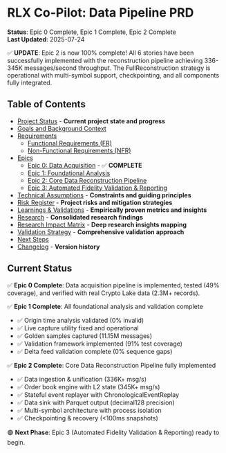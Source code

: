 # RLX Co-Pilot: Data Pipeline PRD

**Status**: Epic 0 Complete, Epic 1 Complete, Epic 2 Complete  
**Last Updated**: 2025-07-24

✅ **UPDATE**: Epic 2 is now 100% complete! All 6 stories have been successfully implemented with the reconstruction pipeline achieving 336-345K messages/second throughput. The FullReconstruction strategy is operational with multi-symbol support, checkpointing, and all components fully integrated.

## Table of Contents

- [Project Status](./project-status.md) - **Current project state and progress**
- [Goals and Background Context](./goals-and-background-context.md)
- [Requirements](./requirements.md)
  - [Functional Requirements (FR)](./requirements.md#functional-requirements-fr)
  - [Non-Functional Requirements (NFR)](./requirements.md#non-functional-requirements-nfr)
- [Epics](./epics.md)
  - [Epic 0: Data Acquisition](./epics.md#epic-0-data-acquisition) - ✅ **COMPLETE**
  - [Epic 1: Foundational Analysis](./epics.md#epic-1-foundational-analysis)
  - [Epic 2: Core Data Reconstruction Pipeline](./epics.md#epic-2-core-data-reconstruction-pipeline)
  - [Epic 3: Automated Fidelity Validation & Reporting](./epics.md#epic-3-automated-fidelity-validation-reporting)
- [Technical Assumptions](./technical-assumptions.md) - **Constraints and guiding principles**
- [Risk Register](./risk-register.md) - **Project risks and mitigation strategies**
- [Learnings & Validations](./learnings-and-validations.md) - **Empirically proven metrics and insights**
- [Research](./research/initial-research.md) - **Consolidated research findings**
- [Research Impact Matrix](./research-impact-matrix.md) - **Deep research insights mapping**
- [Validation Strategy](./validation-strategy.md) - **Comprehensive validation approach**
- [Next Steps](./next-steps.md)
- [Changelog](./changelog.md) - **Version history**

## Current Status

✅ **Epic 0 Complete**: Data acquisition pipeline is implemented, tested (49% coverage), and verified with real Crypto Lake data (2.3M+ records).

✅ **Epic 1 Complete**: All foundational analysis and validation complete
- ✅ Origin time analysis validated (0% invalid)
- ✅ Live capture utility fixed and operational
- ✅ Golden samples captured (11.15M messages)
- ✅ Validation framework implemented (91% test coverage)
- ✅ Delta feed validation complete (0% sequence gaps)

✅ **Epic 2 Complete**: Core Data Reconstruction Pipeline fully implemented
- ✅ Data ingestion & unification (336K+ msg/s)
- ✅ Order book engine with L2 state (345K+ msg/s)
- ✅ Stateful event replayer with ChronologicalEventReplay
- ✅ Data sink with Parquet output (decimal128 precision)
- ✅ Multi-symbol architecture with process isolation
- ✅ Checkpointing & recovery (<100ms snapshots)

🟢 **Next Phase**: Epic 3 (Automated Fidelity Validation & Reporting) ready to begin.
